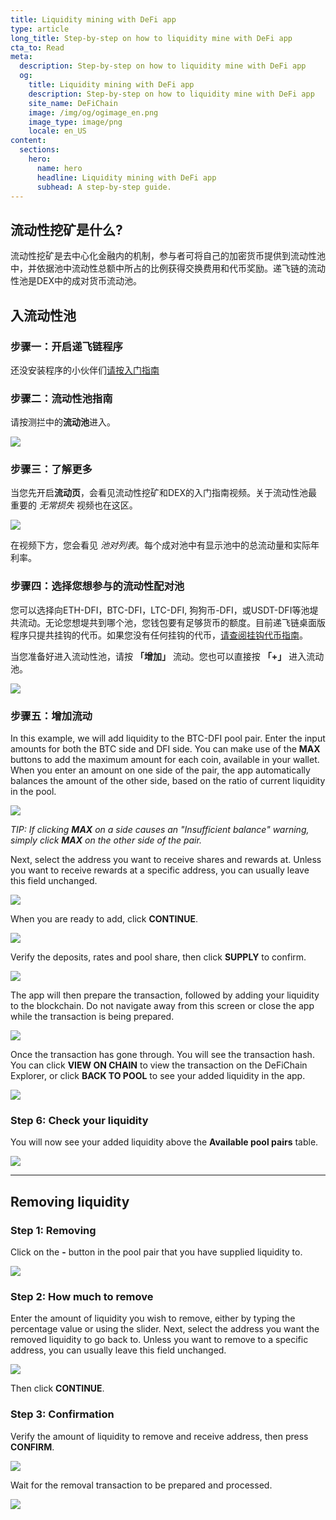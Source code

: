 ```yaml
---
title: Liquidity mining with DeFi app
type: article
long_title: Step-by-step on how to liquidity mine with DeFi app
cta_to: Read
meta:
  description: Step-by-step on how to liquidity mine with DeFi app
  og:
    title: Liquidity mining with DeFi app
    description: Step-by-step on how to liquidity mine with DeFi app
    site_name: DeFiChain
    image: /img/og/ogimage_en.png
    image_type: image/png
    locale: en_US
content:
  sections:
    hero:
      name: hero
      headline: Liquidity mining with DeFi app
      subhead: A step-by-step guide.
---
```


## 流动性挖矿是什么?

流动性挖矿是去中心化金融内的机制，参与者可将自己的加密货币提供到流动性池中，并依据池中流动性总额中所占的比例获得交换费用和代币奖励。递飞链的流动性池是DEX中的成对货币流动池。

## 入流动性池

### 步骤一：开启递飞链程序

还没安装程序的小伙伴们[请按入门指南](https://defichain.com/learn/defi-app-how-to/?utm_source=defichain&utm_medium=dex-guide&utm_campaign=dex-launch)

### 步骤二：流动性池指南

请按测拦中的**流动池**进入。

<img src="/img/guides/liquidity-mining/go-to-liquidity.png" srcset="/img/guides/liquidity-mining/go-to-liquidity.png 1x, /img/guides/liquidity-mining/go-to-liquidity@2x.png 2x">

### 步骤三：了解更多

当您先开启**流动页**，会看见流动性挖矿和DEX的入门指南视频。关于流动性池最重要的 _无常损失_ 视频也在这区。

<img src="/img/guides/liquidity-mining/liquidity-welcome.png" srcset="/img/guides/liquidity-mining/liquidity-welcome.png 1x, /img/guides/liquidity-mining/liquidity-welcome@2x.png 2x">

在视频下方，您会看见 _池对列表_。每个成对池中有显示池中的总流动量和实际年利率。

### 步骤四：选择您想参与的流动性配对池

您可以选择向ETH-DFI，BTC-DFI，LTC-DFI, 狗狗币-DFI，或USDT-DFI等池堤共流动。无论您想堤共到哪个池，您钱包要有足够货币的额度。目前递飞链桌面版程序只提共挂钩的代币。如果您没有任何挂钩的代币，[请查阅挂钩代币指南](/learn/obtaining-wrapped-tokens)。

当您准备好进入流动性池，请按 **「增加」** 流动。您也可以直接按 **「+」** 进入流动池。

<img src="/img/guides/liquidity-mining/liquidity-add-buttons.png" srcset="/img/guides/liquidity-mining/liquidity-add-buttons.png 1x, /img/guides/liquidity-mining/liquidity-add-buttons@2x.png 2x">

### 步骤五：增加流动

In this example, we will add liquidity to the BTC-DFI pool pair. Enter the input amounts for both the BTC side and DFI side. You can make use of the **MAX** buttons to add the maximum amount for each coin, available in your wallet. When you enter an amount on one side of the pair, the app automatically balances the amount of the other side, based on the ratio of current liquidity in the pool.

<img src="/img/guides/liquidity-mining/liquidity-adding.png" srcset="/img/guides/liquidity-mining/liquidity-adding.png 1x, /img/guides/liquidity-mining/liquidity-adding@2x.png 2x">

_TIP: If clicking **MAX** on a side causes an "Insufficient balance" warning, simply click **MAX** on the other side of the pair._

Next, select the address you want to receive shares and rewards at. Unless you want to receive rewards at a specific address, you can usually leave this field unchanged.

<img src="/img/guides/liquidity-mining/liquidity-receive-at.png" srcset="/img/guides/liquidity-mining/liquidity-receive-at.png 1x, /img/guides/liquidity-mining/liquidity-receive-at@2x.png 2x">

When you are ready to add, click **CONTINUE**.

<img src="/img/guides/liquidity-mining/liquidity-add-continue.png" srcset="/img/guides/liquidity-mining/liquidity-add-continue.png 1x, /img/guides/liquidity-mining/liquidity-add-continue@2x.png 2x">

Verify the deposits, rates and pool share, then click **SUPPLY** to confirm.

<img src="/img/guides/liquidity-mining/liquidity-add-confirm.png" srcset="/img/guides/liquidity-mining/liquidity-add-confirm.png 1x, /img/guides/liquidity-mining/liquidity-add-confirm@2x.png 2x">

The app will then prepare the transaction, followed by adding your liquidity to the blockchain. Do not navigate away from this screen or close the app while the transaction is being prepared.

<img src="/img/guides/liquidity-mining/liquidity-loading.png" srcset="/img/guides/liquidity-mining/liquidity-loading.png 1x, /img/guides/liquidity-mining/liquidity-loading@2x.png 2x">

Once the transaction has gone through. You will see the transaction hash. You can click **VIEW ON CHAIN** to view the transaction on the DeFiChain Explorer, or click **BACK TO POOL** to see your added liquidity in the app.

<img src="/img/guides/liquidity-mining/liquidity-complete.png" srcset="/img/guides/liquidity-mining/liquidity-complete.png 1x, /img/guides/liquidity-mining/liquidity-complete@2x.png 2x">

### Step 6: Check your liquidity

You will now see your added liquidity above the **Available pool pairs** table.

<img src="/img/guides/liquidity-mining/liquidity-mine.png" srcset="/img/guides/liquidity-mining/liquidity-mine.png 1x, /img/guides/liquidity-mining/liquidity-mine@2x.png 2x">

---

## Removing liquidity

### Step 1: Removing

Click on the **-** button in the pool pair that you have supplied liquidity to.

<img src="/img/guides/liquidity-mining/liquidity-remove-button.png" srcset="/img/guides/liquidity-mining/liquidity-remove-button.png 1x, /img/guides/liquidity-mining/liquidity-remove-button@2x.png 2x">

### Step 2: How much to remove

Enter the amount of liquidity you wish to remove, either by typing the percentage value or using the slider. Next, select the address you want the removed liquidity to go back to. Unless you want to remove to a specific address, you can usually leave this field unchanged.

<img src="/img/guides/liquidity-mining/liquidity-removing.png" srcset="/img/guides/liquidity-mining/liquidity-removing.png 1x, /img/guides/liquidity-mining/liquidity-removing@2x.png 2x">

Then click **CONTINUE**.

### Step 3: Confirmation

Verify the amount of liquidity to remove and receive address, then press **CONFIRM**.

<img src="/img/guides/liquidity-mining/liquidity-remove-confirm.png" srcset="/img/guides/liquidity-mining/liquidity-remove-confirm.png 1x, /img/guides/liquidity-mining/liquidity-remove-confirm@2x.png 2x">

Wait for the removal transaction to be prepared and processed.

<img src="/img/guides/liquidity-mining/liquidity-remove-confirm.png" srcset="/img/guides/liquidity-mining/liquidity-remove-confirm.png 1x, /img/guides/liquidity-mining/liquidity-remove-confirm@2x.png 2x">